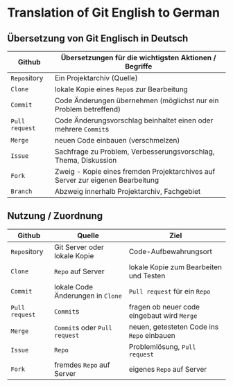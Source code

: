 # Translation of Git English to German

## Übersetzung von Git Englisch in Deutsch

| Github | Übersetzungen für die wichtigsten Aktionen / Begriffe |
|---|---|
| `Repo`sitory | Ein Projektarchiv (Quelle) |
| `Clone` | lokale Kopie eines `Repo`s zur Bearbeitung |
| `Commit` | Code Änderungen übernehmen (möglichst nur ein Problem betreffend) | 
| `Pull request` | Code Änderungsvorschlag beinhaltet einen oder mehrere `Commit`s |
| `Merge` | neuen Code einbauen (verschmelzen) |
| `Issue` | Sachfrage zu Problem, Verbesserungsvorschlag, Thema, Diskussion |
| `Fork` | Zweig - Kopie eines fremden Projektarchives auf Server zur eigenen Bearbeitung |
| `Branch` | Abzweig innerhalb Projektarchiv, Fachgebiet |

## Nutzung / Zuordnung

| Github | Quelle | Ziel |
|---|---|---|
| `Repo`sitory | Git Server oder lokale Kopie | Code-Aufbewahrungsort |
| `Clone`|`Repo` auf Server|lokale Kopie zum Bearbeiten und Testen|
| `Commit` | lokale Code Änderungen in `Clone` | `Pull request` für ein `Repo` |
| `Pull request` | `Commit`s | fragen ob neuer code eingebaut wird `Merge` |
| `Merge`| `Commit`s oder `Pull request`| neuen, getesteten Code ins `Repo` einbauen |
| `Issue` | `Repo` | Problemlösung, `Pull request` |
| `Fork`| fremdes `Repo` auf Server| eigenes `Repo` auf Server |
